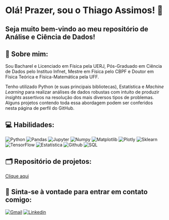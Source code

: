 <h1> Olá! Prazer, sou o Thiago Assimos! 🤝 </h1> 
<h2> Seja muito bem-vindo ao meu repositório de Análise e Ciência de Dados!</h2> 

<h2 align="left"> 💬 Sobre mim:</h2>

Sou Bacharel e Licenciado em Física pela UERJ, Pós-Graduado em Ciência de Dados pelo Instituo Infnet, Mestre em Física pelo CBPF e Doutor em Física Teórica e Física-Matemática pela UFF. 

Tenho utilizado Python (e suas principais bibliotecas), Estatística e <i>Machine Learning</i> para realizar análises de dados robustas com intuito de produzir <i>insights</i> assertivos na resolução dos mais diversos tipos de problemas. Alguns projetos contendo toda essa abordagem podem ser conferidos nesta página de perfil do GitHub.

## 💻 Habilidades:

![Python](https://img.shields.io/badge/Python-FFD43B?style=for-the-badge&logo=python&logoColor=blue)
![Pandas](https://img.shields.io/badge/Pandas-2C2D72?style=for-the-badge&logo=pandas&logoColor=white)
![Jupyter](https://img.shields.io/badge/Jupyter-2C2D72?style=for-the-badge&logo=jupyter&logoColor=white&color=orange)
![Numpy](https://img.shields.io/badge/Numpy-777BB4?style=for-the-badge&logo=numpy&logoColor=white)
![Matplotlib](https://img.shields.io/badge/Matplotlib-3776AB?style=for-the-badge&logo=python&logoColor=white)
![Plotly](https://img.shields.io/badge/Plotly-239120?style=for-the-badge&logo=plotly&logoColor=white)
![Sklearn](https://img.shields.io/badge/scikit_learn-FF6F05?style=for-the-badge&logo=scikit-learn&logoColor=white)
![TensorFlow](https://img.shields.io/badge/TensorFlow-FF6F00?style=for-the-badge&logo=tensorflow&logoColor=white)
![Estatística](https://img.shields.io/badge/Estat%C3%ADstica-217346?style=for-the-badge&logoColor=white&labelColor=217346)
![Github](https://img.shields.io/badge/GIT-E44C30?style=for-the-badge&logo=git&logoColor=white)
![SQL](https://img.shields.io/badge/SQL-025E8C?style=for-the-badge&logo=sql&logoColor=white)


## 🗂 Repositório de projetos:

[Clique aqui](https://github.com/thiagoassimos?tab=repositories)


## 📱 Sinta-se à vontade para entrar em contato comigo:
[![Gmail](https://img.shields.io/badge/Gmail-D14836?style=for-the-badge&logo=gmail&logoColor=white)](mailto:thiago.assimos@gmail.com)
[![Linkedin](https://img.shields.io/badge/LinkedIn-0077B5?style=for-the-badge&logo=linkedin&logoColor=white)](https://www.linkedin.com/in/thiagoassimos/)





